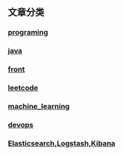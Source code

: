 ## 文章分类

### [programing](/programing/)
### [java](/java/)  
### [front](/front/)  
### [leetcode](/leetcode/)
### [machine_learning](/machine_learning/)
### [devops](/devops/)
### [Elasticsearch,Logstash,Kibana](/ELK/)